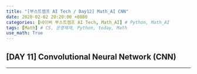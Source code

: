 ```yaml
---
title: "[부스트캠프 AI Tech / Day12] Math_AI CNN"
date: 2020-02-02 20:20:00 +0800
categories: [네이버 부스트캠프 AI Tech, Math_AI] # Python, Math_AI
tags: [Math] # CS, 운영체제, Python, today, Math
use_math: True
---
```



## **[DAY 11] Convolutional Neural Network (CNN)**

---
